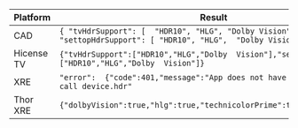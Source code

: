 | Platform   | Result                                                       |
| ---------- | ------------------------------------------------------------ |
| CAD        | `{ "tvHdrSupport": [  "HDR10", "HLG", "Dolby Vision" ],  "settopHdrSupport": [ "HDR10", "HLG",  "Dolby Vision" ] }` |
| Hicense TV | `{"tvHdrSupport":["HDR10","HLG","Dolby  Vision"],"settopHdrSupport":["HDR10","HLG","Dolby  Vision"]}` |
| XRE        | `"error":  {"code":401,"message":"App does not have permission  to call device.hdr"` |
| Thor XRE   | `{"dolbyVision":true,"hlg":true,"technicolorPrime":true,"hdr10":true}` |
